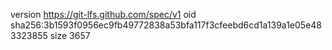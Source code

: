 version https://git-lfs.github.com/spec/v1
oid sha256:3b1593f0956ec9fb49772838a53bfa117f3cfeebd6cd1a139a1e05e483323855
size 3657
